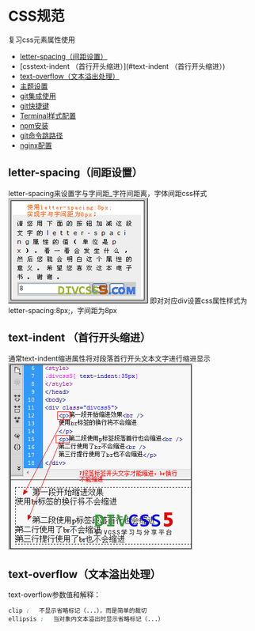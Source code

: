 # CSS规范

复习css元素属性使用
* [letter-spacing（间距设置）](#letter-spacing（间距设置）)
* [csstext-indent （首行开头缩进）](#text-indent （首行开头缩进）)
* [text-overflow（文本溢出处理）](#text-overflow（文本溢出处理）)
* [主题设置](#主题设置)
* [git集成使用](#git集成使用)
* [git快捷键](#git快捷键)
* [Terminal样式配置](#Terminal样式配置)
* [npm安装](#npm安装)
* [git命令跳路径](#git命令跳路径)
* [nginx配置](#nginx配置)

## letter-spacing（间距设置）

letter-spacing来设置字与字间距_字符间距离，字体间距css样式
![](/assets/css/1_100321083643_1.png)
即对对应div设置css属性样式为letter-spacing:8px;，字间距为8px

## text-indent （首行开头缩进）
通常text-indent缩进属性将对段落首行开头文本文字进行缩进显示
![](/assets/css/1_130210003131_1.png)

## text-overflow（文本溢出处理）
text-overflow参数值和解释：


```css
clip : 　不显示省略标记（...），而是简单的裁切
ellipsis : 　当对象内文本溢出时显示省略标记（...）

```




